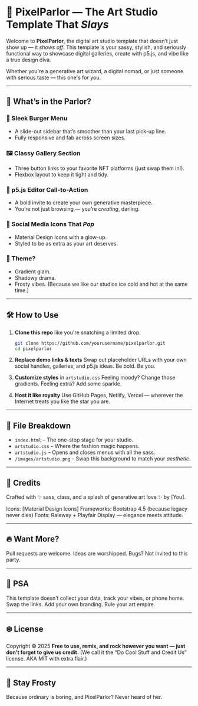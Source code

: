 # 🎨 PixelParlor — The Art Studio Template That *Slays*

Welcome to **PixelParlor**, the digital art studio template that doesn’t just show up — it *shows off*. This template is your sassy, stylish, and seriously functional way to showcase digital galleries, create with p5.js, and vibe like a true design diva.

Whether you're a generative art wizard, a digital nomad, or just someone with serious taste — this one's for you.

---

## 💁 What’s in the Parlor?

### 🍔 Sleek Burger Menu

* A slide-out sidebar that’s smoother than your last pick-up line.
* Fully responsive and fab across screen sizes.

### 🖼️ Classy Gallery Section

* Three button links to your favorite NFT platforms (just swap them in!).
* Flexbox layout to keep it tight and tidy.

### 🧠 p5.js Editor Call-to-Action

* A bold invite to create your own generative masterpiece.
* You’re not just browsing — you’re *creating*, darling.

### 📱 Social Media Icons That *Pop*

* Material Design Icons with a glow-up.
* Styled to be as extra as your art deserves.

### 🎨 Theme?

* Gradient glam.
* Shadowy drama.
* Frosty vibes. (Because we like our studios ice cold and hot at the same time.)

---

## 🛠️ How to Use

1. **Clone this repo** like you're snatching a limited drop.

   ```bash
   git clone https://github.com/yourusername/pixelparlor.git
   cd pixelparlor
   ```

2. **Replace demo links & texts**
   Swap out placeholder URLs with your own social handles, galleries, and p5.js ideas. Be bold. Be you.

3. **Customize styles** in `artstudio.css`
   Feeling moody? Change those gradients. Feeling extra? Add some sparkle.

4. **Host it like royalty**
   Use GitHub Pages, Netlify, Vercel — wherever the Internet treats you like the star you are.

---

## 💅 File Breakdown

* `index.html` – The one-stop stage for your studio.
* `artstudio.css` – Where the fashion magic happens.
* `artstudio.js` – Opens and closes menus with all the sass.
* `/images/artstudio.png` – Swap this background to match your *aesthetic*.

---

## 💃 Credits

Crafted with ✨ sass, class, and a splash of generative art love ✨ by \[You].

Icons: \[Material Design Icons]
Frameworks: Bootstrap 4.5 (because legacy never dies)
Fonts: Raleway + Playfair Display — elegance meets attitude.

---

## 🔥 Want More?

Pull requests are welcome. Ideas are worshipped. Bugs? Not invited to this party.

---

## 📢 PSA

This template doesn’t collect your data, track your vibes, or phone home. Swap the links. Add your own branding. Rule your art empire.

---

## ❄️ License

Copyright © 2025
**Free to use, remix, and rock however you want — just don’t forget to give us credit.**
(We call it the “Do Cool Stuff and Credit Us” license. AKA MIT with extra flair.)

---

## 🧊 Stay Frosty

Because ordinary is boring, and PixelParlor? Never heard of her.
